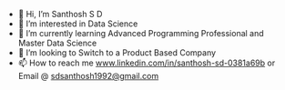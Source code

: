 - 👋 Hi, I’m Santhosh S D
- 👀 I’m interested in Data Science
- 🌱 I’m currently learning Advanced Programming Professional and Master Data Science
- 💞️ I’m looking to Switch to a Product Based Company
- 📫 How to reach me www.linkedin.com/in/santhosh-sd-0381a69b or Email @ sdsanthosh1992@gmail.com
<!---
SanthoshDhamodharan/SanthoshDhamodharan is a ✨ special ✨ repository because its `README.md` (this file) appears on your GitHub profile.
You can click the Preview link to take a look at your changes.
--->
